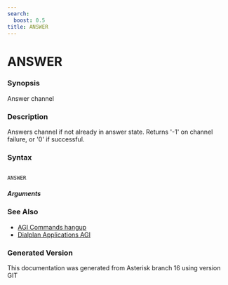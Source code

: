 ```yaml
---
search:
  boost: 0.5
title: ANSWER
---
```


# ANSWER

### Synopsis

Answer channel

### Description

Answers channel if not already in answer state. Returns '-1' on channel failure, or '0' if successful.<br>


### Syntax


```

ANSWER 
```
##### Arguments

### See Also

* [AGI Commands hangup](/Asterisk_16_Documentation/API_Documentation/AGI_Commands/hangup)
* [Dialplan Applications AGI](/Asterisk_16_Documentation/API_Documentation/Dialplan_Applications/AGI)


### Generated Version

This documentation was generated from Asterisk branch 16 using version GIT 